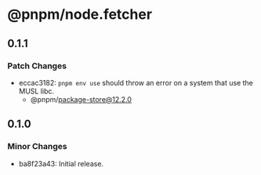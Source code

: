 # @pnpm/node.fetcher

## 0.1.1

### Patch Changes

- eccac3182: `pnpm env use` should throw an error on a system that use the MUSL libc.
  - @pnpm/package-store@12.2.0

## 0.1.0

### Minor Changes

- ba8f23a43: Initial release.

